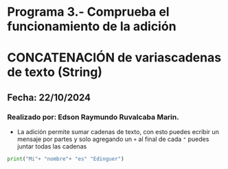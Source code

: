 # Programa 3.- Comprueba el funcionamiento de la adición
# CONCATENACIÓN de variascadenas de texto (String)
## Fecha: 22/10/2024
### Realizado por: Edson Raymundo Ruvalcaba Marin. 
- La adición permite sumar cadenas de texto, con esto puedes ecribir un mensaje por partes y solo agregando un `+` al final de cada `"` puedes juntar todas las cadenas
``` python
print("Mi"+ "nombre"+ "es" "Edinguer")
